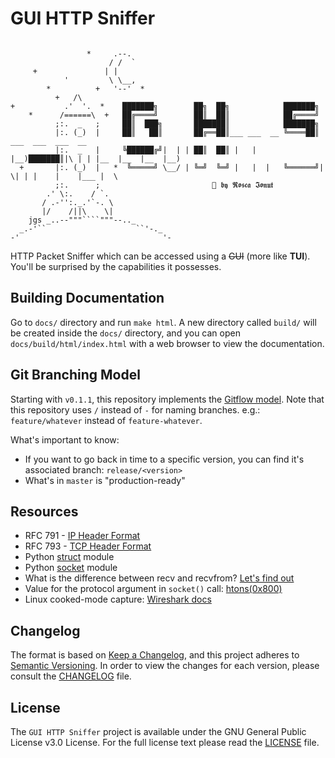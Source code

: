 # GUI HTTP Sniffer

```

                 *     .--.
                      / /  `
     +               | |
            '         \ \__,
        *          +   '--'  *
          +   /\
+           .'  '.  *    ███████╗        ██╗  ██╗            ███████╗
    *      /======\  +   ██╔════╝        ██║  ██║            ██╔════╝
          ;:.  _   ;     ██║  ███╗       ███████║            ███████╗
          |:. (_)  |     ██║   ██║       ██╔══██║___ ___  __ ╚════██║        ___  ___  ___  __ 
          |:.  _   |     ╚██████╔╝|  | | ██║  ██║ |   |  |__)███████║|\ | | |__  |__  |__  |__)
  +       |:. (_)  |   *  ╚═════╝ \__/ | ╚═╝  ╚═╝ |   |  |   ╚══════╝| \| | |    |    |___ |  \
          ;:.      ;                         🌠 𝖇𝖞 𝕽𝖔𝖘𝖈𝖆 𝕴𝖔𝖓𝖚𝖙
        .' \:.    / `.
       / .-'':._.'`-. \
       |/    /||\    \|
    jgs _..--"""````"""--.._
  _.-'``                    ``'-._
-'                                '-

```

HTTP Packet Sniffer which can be accessed using a ~~GUI~~ (more like **TUI**).
You'll be surprised by the capabilities it possesses.    

## Building Documentation
Go to `docs/` directory and run `make html`. A new directory called `build/`
will be created inside the `docs/` directory, and you can open 
`docs/build/html/index.html` with a web browser to view the documentation.

## Git Branching Model
Starting with `v0.1.1`, this repository implements the 
[Gitflow model](https://nvie.com/posts/a-successful-git-branching-model/).
Note that this repository uses `/` instead of `-` for naming branches. 
e.g.: `feature/whatever` instead of `feature-whatever`.

What's important to know:
- If you want to go back in time to a specific version, you can find it's
associated branch: `release/<version>`
- What's in `master` is "production-ready"


## Resources
- RFC 791 - [IP Header Format](https://datatracker.ietf.org/doc/html/rfc791#section-3.1)
- RFC 793 - [TCP Header Format](https://datatracker.ietf.org/doc/html/rfc793#section-3.1)
- Python [struct](https://docs.python.org/3/library/struct.html) module
- Python [socket](https://docs.python.org/3/library/socket.html) module 
- What is the difference between recv and recvfrom? [Let's find out](https://forums.codeguru.com/showthread.php?218423-What-is-the-difference-between-recv-and-recvfrom)
- Value for the protocol argument in `socket()` call: [htons(0x800)](https://stackoverflow.com/a/46224239)
- Linux cooked-mode capture: [Wireshark docs](https://wiki.wireshark.org/SLL)

## Changelog
The format is based on [Keep a Changelog](https://keepachangelog.com/en/1.0.0/),
and this project adheres to [Semantic Versioning](https://semver.org/spec/v2.0.0.html). In order to view the
changes for each version, please consult the [CHANGELOG](CHANGELOG.md) file.

## License
The `GUI HTTP Sniffer` project is available under the GNU General Public License v3.0 License.
For the full license text please read the [LICENSE](LICENSE) file.
